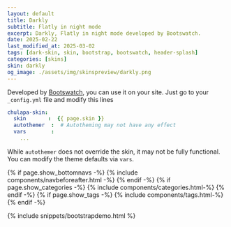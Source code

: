 ```yaml
---
layout: default
title: Darkly
subtitle: Flatly in night mode
excerpt: Darkly, Flatly in night mode developed by Bootswatch.
date: 2025-02-22
last_modified_at: 2025-03-02
tags: [dark-skin, skin, bootstrap, bootswatch, header-splash]
categories: [skins]
skin: darkly
og_image: ./assets/img/skinspreview/darkly.png
---
```



Developed by [Bootswatch](https://bootswatch.com/), you can use it on your site. Just go to your `_config.yml` file and modify this lines

```yaml
chulapa-skin: 
  skin       :  {{ page.skin }}
  autothemer  :  # Autotheming may not have any effect
  vars        :    
    ...
```


While `autothemer` does not override the skin, it may not be fully functional. You can modify the theme defaults via `vars`.




{% if page.show_bottomnavs -%}
{% include components/navbeforeafter.html -%}
{% endif -%}
{% if page.show_categories -%}
{% include components/categories.html-%}
{% endif -%}
{% if page.show_tags -%}
{% include components/tags.html-%}
{% endif -%}


{% include snippets/bootstrapdemo.html  %}
